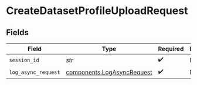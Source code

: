 # CreateDatasetProfileUploadRequest


## Fields

| Field                                                                    | Type                                                                     | Required                                                                 | Description                                                              |
| ------------------------------------------------------------------------ | ------------------------------------------------------------------------ | ------------------------------------------------------------------------ | ------------------------------------------------------------------------ |
| `session_id`                                                             | *str*                                                                    | :heavy_check_mark:                                                       | N/A                                                                      |
| `log_async_request`                                                      | [components.LogAsyncRequest](../../models/components/logasyncrequest.md) | :heavy_check_mark:                                                       | N/A                                                                      |